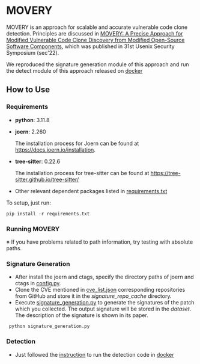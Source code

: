 # MOVERY

MOVERY is an approach for scalable and accurate vulnerable code clone detection. Principles are discussed in
[MOVERY: A Precise Approach for Modified Vulnerable Code Clone Discovery from Modified Open-Source Software Components](https://www.usenix.org/system/files/sec22-woo.pdf), which was published in 31st Usenix Security Symposium (sec'22).

We reproduced the signature generation module of this approach and run the detect module of this approach released on [docker](https://hub.docker.com/r/seunghoonwoo/movery-public)

## How to Use
### Requirements

* **python**: 3.11.8
* **joern**: 2.260

  The installation process for Joern can be found at https://docs.joern.io/installation.

* **tree-sitter**: 0.22.6

  The installation process for tree-sitter can be found at https://tree-sitter.github.io/tree-sitter/

- Other relevant dependent packages listed in [requirements.txt](./requirements.txt)

To setup, just run:

```
pip install -r requirements.txt
```

### Running MOVERY 

※ If you have problems related to path information, try testing with absolute paths.

### Signature Generation
- After install the joern and ctags, specify the directory paths of joern and ctags in [config.py](./config.py).
- Clone the CVE mentioned in [cve_list.json](cve_list.json) corresponding repositories from GitHub and store it in the *signature_repo_cache* directory.
- Execute [signature_generation.py](./signature_generation.py) to generate the signatures of the patch which you collected. The output signature will be stored in the *dataset*. The description of the signature is shown in its paper.
```
 python signature_generation.py
```
### Detection
- Just followed the [instruction](https://github.com/WOOSEUNGHOON/MOVERY-public) to run the detection code in [docker](https://hub.docker.com/r/seunghoonwoo/movery-public)